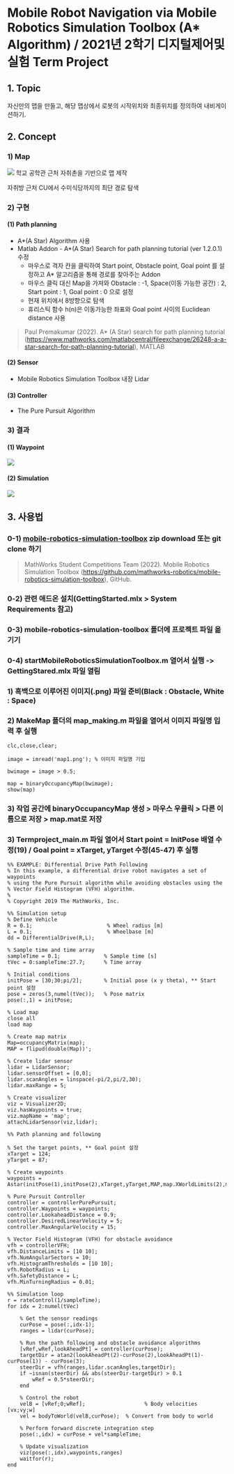 # Mobile Robot Navigation via Mobile Robotics Simulation Toolbox (A* Algorithm) / 2021년 2학기 디지털제어및실험 Term Project
## 1. Topic
자신만의 맵을 만들고, 해당 맵상에서 로봇의 시작위치와 최종위치를 정의하여 내비게이션하기.
## 2. Concept
###  1) Map
<img src='./src/map.jpg'>
학교 공학관 근처 자취촌을 기반으로 맵 제작

자취방 근처 CU에서 수미식당까지의 최단 경로 탐색

### 2) 구현
#### (1) Path planning
- A*(A Star) Algorithm 사용
- Matlab Addon - A*(A Star) Search for path planning tutorial (ver 1.2.0.1) 수정
    - 마우스로 격자 칸을 클릭하여 Start point, Obstacle point, Goal point 를 설정하고 A* 알고리즘을 통해 경로를 찾아주는 Addon
    - 마우스 클릭 대신 Map을 가져와 Obstacle : -1, Space(이동 가능한 공간) : 2, Start point : 1, Goal point : 0 으로 설정
    - 현재 위치에서 8방향으로 탐색
    - 휴리스틱 함수 h(n)은 이동가능한 좌표와 Goal point 사이의 Euclidean distance 사용

> Paul Premakumar (2022). A* (A Star) search for path planning tutorial (https://www.mathworks.com/matlabcentral/fileexchange/26248-a-a-star-search-for-path-planning-tutorial), MATLAB 

#### (2) Sensor
- Mobile Robotics Simulation Toolbox 내장 Lidar
  
#### (3) Controller
- The Pure Pursuit Algorithm

### 3) 결과
#### (1) Waypoint
<img src='./src/matlab_result.jpg'>

#### (2) Simulation
<img src='./src/simulation.gif'>

## 3. 사용법

### 0-1) [mobile-robotics-simulation-toolbox](https://github.com/mathworks-robotics/mobile-robotics-simulation-toolbox) zip download 또는 git clone 하기
> MathWorks Student Competitions Team (2022). Mobile Robotics Simulation Toolbox (https://github.com/mathworks-robotics/mobile-robotics-simulation-toolbox), GitHub.
### 0-2) 관련 애드온 설치(GettingStarted.mlx > System Requirements 참고)
### 0-3) mobile-robotics-simulation-toolbox 폴더에 프로젝트 파일 옮기기
### 0-4) startMobileRoboticsSimulationToolbox.m 열어서 실행 -> GettingStared.mlx 파일 열림

### 1) 흑백으로 이루어진 이미지(.png) 파일 준비(Black : Obstacle, White : Space)
### 2) MakeMap 폴더의 map_making.m 파일을 열어서 이미지 파일명 입력 후 실행
```mcode
clc,close,clear;

image = imread('map1.png'); % 이미지 파일명 기입

bwimage = image > 0.5;

map = binaryOccupancyMap(bwimage);
show(map)
```
### 3) 작업 공간에 binaryOccupancyMap 생성 > 마우스 우클릭 > 다른 이름으로 저장 > map.mat로 저장
### 3) Termproject_main.m 파일 열어서 Start point = InitPose 배열 수정(19) / Goal point = xTarget, yTarget 수정(45-47) 후 실행 
```mcode
%% EXAMPLE: Differential Drive Path Following
% In this example, a differential drive robot navigates a set of waypoints 
% using the Pure Pursuit algorithm while avoiding obstacles using the
% Vector Field Histogram (VFH) algorithm.
% 
% Copyright 2019 The MathWorks, Inc.

%% Simulation setup
% Define Vehicle
R = 0.1;                        % Wheel radius [m]
L = 0.1;                        % Wheelbase [m]
dd = DifferentialDrive(R,L);

% Sample time and time array
sampleTime = 0.1;              % Sample time [s]
tVec = 0:sampleTime:27.7;      % Time array

% Initial conditions
initPose = [30;30;pi/2];       % Initial pose (x y theta), ** Start point 설정
pose = zeros(3,numel(tVec));   % Pose matrix
pose(:,1) = initPose;

% Load map
close all
load map

% Create map matrix
Map=occupancyMatrix(map);
MAP = flipud(double(Map))';

% Create lidar sensor
lidar = LidarSensor;
lidar.sensorOffset = [0,0];
lidar.scanAngles = linspace(-pi/2,pi/2,30);
lidar.maxRange = 5;

% Create visualizer
viz = Visualizer2D;
viz.hasWaypoints = true;
viz.mapName = 'map';
attachLidarSensor(viz,lidar);

%% Path planning and following

% Set the target points, ** Goal point 설정
xTarget = 124;
yTarget = 87;

% Create waypoints
waypoints = Astar(initPose(1),initPose(2),xTarget,yTarget,MAP,map.XWorldLimits(2),map.YWorldLimits(2));

% Pure Pursuit Controller
controller = controllerPurePursuit;
controller.Waypoints = waypoints;
controller.LookaheadDistance = 0.9;
controller.DesiredLinearVelocity = 5;
controller.MaxAngularVelocity = 15;

% Vector Field Histogram (VFH) for obstacle avoidance
vfh = controllerVFH;
vfh.DistanceLimits = [10 10];
vfh.NumAngularSectors = 10;
vfh.HistogramThresholds = [10 10];
vfh.RobotRadius = L;
vfh.SafetyDistance = L;
vfh.MinTurningRadius = 0.01;

%% Simulation loop
r = rateControl(1/sampleTime);
for idx = 2:numel(tVec) 
    
    % Get the sensor readings
    curPose = pose(:,idx-1);
    ranges = lidar(curPose);
        
    % Run the path following and obstacle avoidance algorithms
    [vRef,wRef,lookAheadPt] = controller(curPose);
    targetDir = atan2(lookAheadPt(2)-curPose(2),lookAheadPt(1)-curPose(1)) - curPose(3);
    steerDir = vfh(ranges,lidar.scanAngles,targetDir);    
    if ~isnan(steerDir) && abs(steerDir-targetDir) > 0.1
        wRef = 0.5*steerDir;
    end
    
    % Control the robot
    velB = [vRef;0;wRef];                   % Body velocities [vx;vy;w]
    vel = bodyToWorld(velB,curPose);  % Convert from body to world
    
    % Perform forward discrete integration step
    pose(:,idx) = curPose + vel*sampleTime; 
    
    % Update visualization
    viz(pose(:,idx),waypoints,ranges)
    waitfor(r);
end
```
